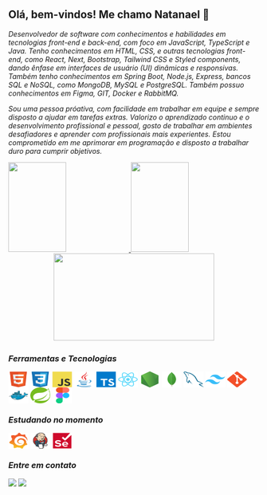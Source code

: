 ## Olá, bem-vindos! Me chamo Natanael 👋
*Desenvolvedor de software com conhecimentos e habilidades em tecnologias front-end e back-end, com foco em JavaScript, TypeScript e Java. Tenho conhecimentos em HTML, CSS, e outras tecnologias front-end, como React, Next, Bootstrap, Tailwind CSS e Styled components, dando ênfase em interfaces de usuário (UI) dinâmicas e responsivas. Também tenho conhecimentos em Spring Boot, Node.js, Express, bancos SQL e NoSQL, como MongoDB, MySQL e PostgreSQL. Também possuo conhecimentos em Figma, GIT, Docker e RabbitMQ.*

*Sou uma pessoa próativa, com facilidade em trabalhar em equipe e sempre disposto a ajudar em tarefas extras. Valorizo o aprendizado continuo e o desenvolvimento profissional e pessoal, gosto de trabalhar em ambientes desafiadores e aprender com profissionais mais experientes. Estou comprometido em me aprimorar em programação e disposto a trabalhar duro para cumprir objetivos.*

<div align="left">
  <a href="https://github.com/natanael-de-paulo">
    <img height="180em" width="48%" src="https://github-readme-stats-git-masterrstaa-rickstaa.vercel.app/api?username=natanael-de-paulo&show_icons=true&theme=dark&include_all_commits=true&count_private=true"/>
    <img height="180em" width="48%" src="https://github-readme-stats-git-masterrstaa-rickstaa.vercel.app/api/top-langs/?username=natanael-de-paulo&layout=compact&langs_count=168&theme=dark"/>
  </a>
</div>

<div align='center'>
  <a href="https://github.com/natanael-de-paulo">
    <img height="175em" width="80%" src="http://github-readme-streak-stats.herokuapp.com?user=natanael-de-paulo&theme=dark" />
  </a>
</div>

### *Ferramentas e Tecnologias*  
<div style="display: inline_block">
  <img align="center" alt="Natanael-HTML" height="32" width="40" src="https://raw.githubusercontent.com/devicons/devicon/master/icons/html5/html5-original.svg">
  <img align="center" alt="Natanael-CSS" height="32" width="40" src="https://raw.githubusercontent.com/devicons/devicon/master/icons/css3/css3-original.svg">
  <img align="center" alt="Natanael-Js" height="32" width="40" src="https://raw.githubusercontent.com/devicons/devicon/master/icons/javascript/javascript-original.svg">
   <img align="center" alt="Natanael-Java" height="32" width="40" src="https://raw.githubusercontent.com/devicons/devicon/master/icons/java/java-original.svg">
  <img align="center" alt="Natanael-Ts" height="32" width="40" src="https://raw.githubusercontent.com/devicons/devicon/master/icons/typescript/typescript-plain.svg">
  <img align="center" alt="Natanael-React" height="32" width="40" src="https://raw.githubusercontent.com/devicons/devicon/master/icons/react/react-original.svg">
  <img align="center" alt="Natanael-nodejs" height="32" width="40" src="https://raw.githubusercontent.com/devicons/devicon/master/icons/nodejs/nodejs-original.svg">
  <img align="center" alt="Natanael-mongodb" height="32" width="40" src="https://raw.githubusercontent.com/devicons/devicon/master/icons/mongodb/mongodb-original.svg">
   <img align="center" alt="Natanael-mysql" height="32" width="40" src="https://raw.githubusercontent.com/devicons/devicon/master/icons/mysql/mysql-original.svg">
  <img align="center" alt="Natanael-tailwindcss" height="32" width="40" src="https://raw.githubusercontent.com/devicons/devicon/master/icons/tailwindcss/tailwindcss-original.svg">
  <img align="center" alt="Natanael-git" height="32" width="40" src="https://raw.githubusercontent.com/devicons/devicon/master/icons/git/git-original.svg">
  <img align="center" alt="Natanael-docker" height="32" width="40" src="https://raw.githubusercontent.com/devicons/devicon/master/icons/docker/docker-original.svg">
  <img align="center" alt="Natanael-spring" height="32" width="40" src="https://raw.githubusercontent.com/devicons/devicon/master/icons/spring/spring-original.svg">
  <img align="center" alt="Natanael-figma" height="32" width="40" src="https://raw.githubusercontent.com/devicons/devicon/master/icons/figma/figma-original.svg">
</div>

### *Estudando no momento*
<div style="display: inline_block">
  <img align="center" alt="Natanael-figma" height="32" width="40" src="https://raw.githubusercontent.com/devicons/devicon/master/icons/grafana/grafana-original.svg">
  <img align="center" alt="Natanael-figma" height="32" width="40" src="https://raw.githubusercontent.com/devicons/devicon/master/icons/jenkins/jenkins-original.svg">
  <img align="center" alt="Natanael-figma" height="32" width="40" src="https://raw.githubusercontent.com/devicons/devicon/master/icons/selenium/selenium-original.svg">
</div>

### *Entre em contato*
<div> 
  <a href = "mailto:carlosnatanael.p.j@gmail.com"><img src="https://img.shields.io/badge/-Gmail-%23333?style=for-the-badge&logo=gmail&logoColor=white" target="_blank"></a>
  <a href="https://www.linkedin.com/in/natanael-de-paulo/" target="_blank"><img src="https://img.shields.io/badge/-LinkedIn-%230077B5?style=for-the-badge&logo=linkedin&logoColor=white" target="_blank"></a> 
</div>
